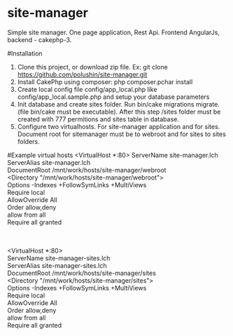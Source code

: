 # site-manager
Simple site manager. One page application, Rest Api. Frontend AngularJs, backend - cakephp-3.

#Installation
1. Clone this project, or download zip file. Ex: git clone https://github.com/polushin/site-manager.git
2. Install CakePhp using composer: php composer.pchar install
3. Create local config file config/app_local.php like config/app_local.sample.php and setup your database parameters
4. Init database and create sites folder. Run bin/cake migrations migrate. (file bin/cake must be executable). After this step /sites folder must be created with 777 permitions and sites table in database.
5. Configure two virtualhosts. For site-manager application and for sites. Document root for sitemanager must be to webroot and for sites to sites folders.

#Example virtual hosts
<VirtualHost *:80>
    ServerName site-manager.lch<br/>
    ServerAlias site-manager.lch<br/>
    DocumentRoot /mnt/work/hosts/site-manager/webroot<br/>
    <Directory "/mnt/work/hosts/site-manager/webroot"><br/>
        Options -Indexes +FollowSymLinks +MultiViews<br/>
        Require local<br/>
        AllowOverride All<br/>
        Order allow,deny<br/>
        allow from all<br/>
        Require all granted<br/>
    </Directory><br/>
</VirtualHost><br/>

<VirtualHost *:80><br/>
    ServerName site-manager-sites.lch<br/>
    ServerAlias site-manager-sites.lch<br/>
    DocumentRoot /mnt/work/hosts/site-manager/sites<br/>
    <Directory "/mnt/work/hosts/site-manager/sites"><br/>
        Options -Indexes +FollowSymLinks +MultiViews<br/>
        Require local<br/>
        AllowOverride All<br/>
        Order allow,deny<br/>
        allow from all<br/>
        Require all granted<br/>
    </Directory><br/>
</VirtualHost><br/>

